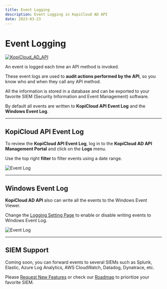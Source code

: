 ```yaml
---
title: Event Logging
description: Event Logging in KopiCloud AD API
date: 2023-03-23
---
```


# Event Logging
[![KopiCloud_AD_API](https://img.shields.io/badge/kopiCloud_ad-v1.0+-blueviolet.svg)](https://adapi.kopicloud.com)

An event is logged each time an API method is invoked.

These event logs are used to **audit actions performed by the API**, so you know who and when they call any API method.

All the information is stored in a database and can be exported to your favorite SIEM (Security Information and Event Management) software.

By default all events are written to **KopiCloud API Event Log** and the **Windows Event Log**. 

----

## KopiCloud API Event Log

To review the **KopiCloud API Event Log**, log in to the **KopiCloud AD API Management Portal** and click on the **Logs** menu.

Use the top right **filter** to filter events using a date range.

![Event Log](https://help.kopicloud-ad-api.com/assets/docs/event-log.png)

----

## Windows Event Log

**KopiCloud AD API** also can write all the events to the Windows Event Viewer.

Change the [Logging Setting Page](../settings/logging.md) to enable or disable writing events to Windows Event Log.

![Event Log](https://help.kopicloud-ad-api.com/assets/docs/windows_event_log.png)

----

## SIEM Support

Coming soon, you can forward events to several SIEMs such as Splunk, Elastic, Azure Log Analytics, AWS CloudWatch, Datadog, Dynatrace, etc.

Please [Request New Features](https://kopicloud-ad-api.com/Feature) or check our [Roadmap](https://kopicloud-ad-api.com/Feature/Roadmap) to prioritize your favorite SIEM.

